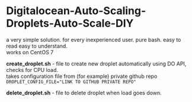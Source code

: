 # Digitalocean-Auto-Scaling-Droplets-Auto-Scale-DIY

a very simple solution. 
for every inexperienced user.
pure bash. easy to read easy to understand.
<br/>
works on CentOS 7


**create_droplet.sh** - file to create new droplet automatically using DO API, checks for CPU load.<br/>
takes configuration file from (for example) private github repo ```DROPLET_CONFIG_FILE="LINK TO GITHUB PRIVATE REPO"```

**delete_droplet.sh** - file to delete droplet when load goes down.
